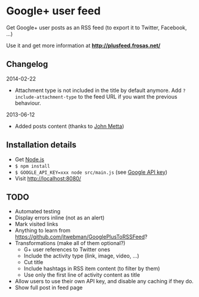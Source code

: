 # Google+ user feed

Get Google+ user posts as an RSS feed (to export it to Twitter, Facebook, ...)

Use it and get more information at **http://plusfeed.frosas.net/**

## Changelog

2014-02-22

- Attachment type is not included in the title by default anymore. Add `?include-attachment-type` 
  to the feed URL if you want the previous behaviour.

2013-06-12

- Added posts content (thanks to [John Metta](https://github.com/johnmetta))

## Installation details

- Get [Node.js](http://nodejs.org/)
- `$ npm install`
- `$ GOOGLE_API_KEY=xxx node src/main.js` (see [Google API key](https://developers.google.com/+/api/oauth))
- Visit [http://localhost:8080/](http://localhost:8080/)

## TODO

- Automated testing
- Display errors inline (not as an alert)
- Mark visited links
- Anything to learn from https://github.com/jtwebman/GooglePlusToRSSFeed?
- Transformations (make all of them optional?)
    - G+ user references to Twitter ones
    - Include the activity type (link, image, video, ...)
    - Cut title
    - Include hashtags in RSS item content (to filter by them)
    - Use only the first line of activity content as title
- Allow users to use their own API key, and disable any caching if they do.
- Show full post in feed page
